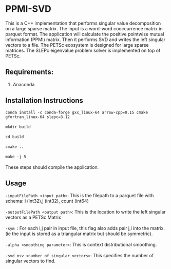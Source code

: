 # PPMI-SVD 
This is a C++ implementation that performs singular value decomposition on a large sparse matrix. The input is a word-word cooccurrence matrix in parquet format. The application will calculate the positive pointwise mutual information (PPMI) matrix. Then it performs SVD and writes the left singular vectors to a file. The PETSc ecosystem is designed for large sparse matrices. The SLEPc eigenvalue problem solver is implemented on top of PETSc. 

## Requirements:
1. Anaconda

## Installation Instructions
`conda install -c conda-forge gxx_linux-64 arrow-cpp=0.15 cmake gfortran_linux-64 slepc=3.12` <br/><br/>
`mkdir build` <br/><br/>
`cd build` <br/><br/>
`cmake ..` <br/><br/>
`make -j 5` <br/><br/>
These steps should compile the application.
## Usage

`-inputFilePath <input path>`: This is the filepath to a parquet file with schema: i (int32),j (int32), count (int64) <br/><br/>
`-outputFilePath <output path>`: This is the location to write the left singular vectors as a PETSc Matrix <br/><br/>
`-sym `: For each i,j pair in input file, this flag also adds pair j,i into the matrix. (ie the input is stored as a triangular matrix but should be symmetric).<br/><br/>
`-alpha <smoothing parameter>`: This is context distributional smoothing. <br/><br/>
`-svd_nsv <number of singular vectors>`: This specifies the number of singular vectors to find. <br/><br/>
